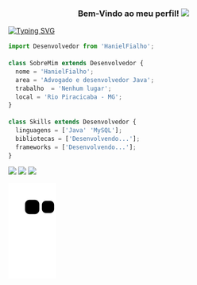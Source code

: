 <h3 align="center">
 Bem-Vindo ao meu perfil!
  <img src="https://media.giphy.com/media/hvRJCLFzcasrR4ia7z/giphy.gif" width="28">
</h3>


<a href="https://git.io/typing-svg"><img src="https://readme-typing-svg.herokuapp.com?font=Fira+Code&pause=1000&width=435&lines=Meu+nome+e+Haniel!;Sou+um+estudante+de+Direito;E+nas+horas+vagas+Desenvolvedor+Java" alt="Typing SVG" /></a>



```js
import Desenvolvedor from 'HanielFialho';

class SobreMim extends Desenvolvedor {
  nome = 'HanielFialho';
  area = 'Advogado e desenvolvedor Java';
  trabalho  = 'Nenhum lugar';
  local = 'Rio Piracicaba - MG';
}

class Skills extends Desenvolvedor {
  linguagens = ['Java' 'MySQL'];
  bibliotecas = ['Desenvolvendo...'];
  frameworks = ['Desenvolvendo...'];
}
```

<p align="left">
  <a href="beedfialho@gmail.com" alt="Gmail">
  <img src="https://img.shields.io/badge/-Gmail-FF0000?style=flat-square&labelColor=FF0000&logo=gmail&logoColor=white&link=beedfialho@gmail.com" /></a>

  <a href="https://www.linkedin.com/in/hanielfialho" alt="Linkedin">
  <img src="https://img.shields.io/badge/-Linkedin-0e76a8?style=flat-square&logo=Linkedin&logoColor=white&link=https://www.linkedin.com/in/hanielfialho/" /></a>

  <a href="https://www.instagram.com/haniel_fialho" alt="Instagram">
  <img src="https://img.shields.io/badge/-Instagram-DF0174?style=flatsquare&labelColor=DF0174&logo=instagram&logoColor=white&link=https://www.instagram.com/haniel_fialho/"/></a>
  
![snake gif](https://github.com/GuilhermeFreitas1/GuilhermeFreitas1/blob/output/github-contribution-grid-snake.svg)
</p>  
